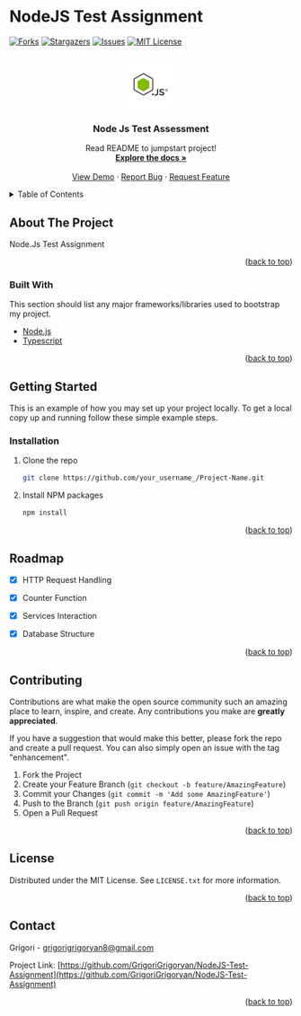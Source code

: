 # NodeJS Test Assignment 
<div id="top"></div>

[![Forks][forks-shield]][forks-url]
[![Stargazers][stars-shield]][stars-url]
[![Issues][issues-shield]][issues-url]
[![MIT License][license-shield]][license-url]



<!-- PROJECT LOGO -->
<br />
<div align="center">

  <a href="https://github.com/GrigoriGrigoryan/NodeJS-Test-Assignment">
    <img src="images/logo.jpg" alt="Logo" width="80" height="80">
  </a>

<h3 align="center">Node Js Test Assessment </h3>

  <p align="center">
    Read README to jumpstart project!
    <br />
    <a href="https://github.com/GrigoriGrigoryan/NodeJS-Test-Assignment"><strong>Explore the docs »</strong></a>
    <br />
    <br />
    <a href="https://github.com/GrigoriGrigoryan/NodeJS-Test-Assignment">View Demo</a>
    ·
    <a href="https://github.com/GrigoriGrigoryan/NodeJS-Test-Assignment/issues">Report Bug</a>
    ·
    <a href="https://github.com/GrigoriGrigoryan/NodeJS-Test-Assignment/issues">Request Feature</a>
  </p>
</div>



<!-- TABLE OF CONTENTS -->
<details>
  <summary>Table of Contents</summary>
  <ol>
    <li>
      <a href="#about-the-project">About The Project</a>
      <ul>
        <li><a href="#built-with">Built With</a></li>
      </ul>
    </li>
    <li>
      <a href="#getting-started">Getting Started</a>
      <ul>
        <li><a href="#prerequisites">Prerequisites</a></li>
        <li><a href="#installation">Installation</a></li>
      </ul>
    </li>
    <li><a href="#usage">Usage</a></li>
    <li><a href="#roadmap">Roadmap</a></li>
    <li><a href="#contributing">Contributing</a></li>
    <li><a href="#license">License</a></li>
    <li><a href="#contact">Contact</a></li>
    <li><a href="#acknowledgments">Acknowledgments</a></li>
  </ol>
</details>



<!-- ABOUT THE PROJECT -->
## About The Project

Node.Js Test Assignment 


<p align="right">(<a href="#top">back to top</a>)</p>



### Built With

This section should list any major frameworks/libraries used to bootstrap my project.

* [Node.js](https://nodejs.org/)
* [Typescript](https://www.typescriptlang.org/)

<p align="right">(<a href="#top">back to top</a>)</p>



<!-- GETTING STARTED -->
## Getting Started

This is an example of how you may set up your project locally.
To get a local copy up and running follow these simple example steps.


### Installation

1. Clone the repo
   ```sh
   git clone https://github.com/your_username_/Project-Name.git
   ```
2. Install NPM packages
   ```sh
   npm install
   ```

<p align="right">(<a href="#top">back to top</a>)</p>



<!-- ROADMAP -->
## Roadmap

- [x] HTTP Request Handling
- [x] Counter Function
- [x] Services Interaction
- [x] Database Structure


<p align="right">(<a href="#top">back to top</a>)</p>



<!-- CONTRIBUTING -->
## Contributing

Contributions are what make the open source community such an amazing place to learn, inspire, and create. Any contributions you make are **greatly appreciated**.

If you have a suggestion that would make this better, please fork the repo and create a pull request. You can also simply open an issue with the tag "enhancement".


1. Fork the Project
2. Create your Feature Branch (`git checkout -b feature/AmazingFeature`)
3. Commit your Changes (`git commit -m 'Add some AmazingFeature'`)
4. Push to the Branch (`git push origin feature/AmazingFeature`)
5. Open a Pull Request

<p align="right">(<a href="#top">back to top</a>)</p>



<!-- LICENSE -->
## License

Distributed under the MIT License. See `LICENSE.txt` for more information.

<p align="right">(<a href="#top">back to top</a>)</p>



<!-- CONTACT -->
## Contact

Grigori - grigorigrigoryan8@gmail.com

Project Link: [https://github.com/GrigoriGrigoryan/NodeJS-Test-Assignment](https://github.com/GrigoriGrigoryan/NodeJS-Test-Assignment)

<p align="right">(<a href="#top">back to top</a>)</p>



[forks-shield]: https://img.shields.io/github/forks/GrigoriGrigoryan/NodeJS-Test-Assignment.svg?style=for-the-badge
[forks-url]: https://github.com/GrigoriGrigoryan/NodeJS-Test-Assignment/network/members
[stars-shield]: https://img.shields.io/github/stars/GrigoriGrigoryan/NodeJS-Test-Assignment.svg?style=for-the-badge
[stars-url]: https://github.com/GrigoriGrigoryan/NodeJS-Test-Assignment/stargazers
[issues-shield]: https://img.shields.io/github/issues/GrigoriGrigoryan/NodeJS-Test-Assignment.svg?style=for-the-badge
[issues-url]: https://github.com/GrigoriGrigoryan/NodeJS-Test-Assignment/issues
[license-shield]: https://img.shields.io/github/license/GrigoriGrigoryan/NodeJS-Test-Assignment.svg?style=for-the-badge
[license-url]: https://github.com/othneildrew/GrigoriGrigoryan/NodeJS-Test-Assignment/blob/master/LICENSE.txt

